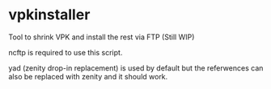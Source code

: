 # vpkinstaller
Tool to shrink VPK and install the rest via FTP (Still WIP)

ncftp is required to use this script.

yad (zenity drop-in replacement) is used by default but the referwences can also be replaced with zenity and it should work.
